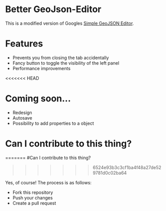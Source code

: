 # Better GeoJson-Editor

This is a modified version of Googles [Simple GeoJSON Editor](https://google-developers.appspot.com/maps/documentation/utils/geojson/).

# Features

+ Prevents you from closing the tab accidentally
+ Fancy button to toggle the visibility of the left panel
+ Performance improvements

<<<<<<< HEAD
# Coming soon...

+ Redesign
+ Autosave
+ Possibility to add properties to a object

# Can I contribute to this thing?
=======
#Can I contribute to this thing?
>>>>>>> 6524e93b3c3cf1ba4f48a27de529781d0c02ba64

Yes, of course! The process is as follows:

+ Fork this repository
+ Push your changes
+ Create a pull request
